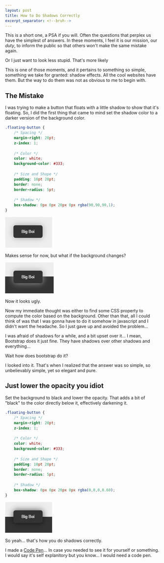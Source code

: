 ```yaml
---
layout: post
title: How to Do Shadows Correctly
excerpt_separator: <!--bruh-->
---
```


This is a short one, a PSA if you will. Often the questions that perplex us 
have the simplest of answers. In these moments, I feel it is our mission, our 
_duty_, to inform the public so that others won't make the same mistake again. 

Or I just want to look less stupid. That's more likely

This is one of those moments, and it pertains to something so simple, something 
we take for granted: shadow effects. All the cool websites have them. But the 
way to do them was not as obvious to me to begin with.

<!--bruh-->

The Mistake
------------------------------------------------------------------------------

I was trying to make a button that floats with a little shadow to show that 
it's floating. So, I did the first thing that came to mind set the shadow color 
to a darker version of the background color.

```css
.floating-button {
    /* Spacing */
    margin-right: 20pt;
    z-index: 1;
    
    /* Color */
    color: white;
    background-color: #333;
    
    /* Size and Shape */
    padding: 10pt 20pt;
    border: none;
    border-radius: 5pt;

    /* Shadow */
    box-shadow: 0px 0px 20px 0px rgba(90,90,90,1);
}
```

![Virgin Color Shadow](/assets/images/how-to-do-shadows-correctly/virgin-color-shadow.png)

Makes sense for now, but what if the background changes?

![Virgin Color Shadow Ugly](/assets/images/how-to-do-shadows-correctly/virgin-color-shadow-ugly.png)

Now it looks ugly.

Now my immediate thought was either to find some CSS property to compute the
color based on the background. Other than that, all I could think of was that I 
was gonna have to do it somehow in javascript and I didn't want the headache. 
So I just gave up and avoided the problem...

I was afraid of shadows for a while, and a bit upset over it... I mean, Bootstrap
does it just fine. They have shadows over other shadows and everything...

Wait how does bootstrap do it?

I looked into it. That's when I realized that the answer was so simple, so
unbelievably simple, yet so elegant and pure.

Just lower the opacity you idiot
------------------------------------------------------------------------------

Set the background to black and lower the opacity. That adds a bit of "black" 
to the color directly below it, effectively darkening it.

```css
.floating-button {
    /* Spacing */
    margin-right: 20pt;
    z-index: 1;
    
    /* Color */
    color: white;
    background-color: #333;
    
    /* Size and Shape */
    padding: 10pt 20pt;
    border: none;
    border-radius: 5pt;

    /* Shadow */
    box-shadow: 0px 0px 20px 0px rgba(0,0,0,0.60);
}
```

![Alpha Chad Opacity Shadow](/assets/images/how-to-do-shadows-correctly/alpha-chad-opacity-shadow.png)

So yeah... that's how you do shadows correctly.

I made a [Code Pen](https://codepen.io/andydevs/pen/gOMgYeX?editors=1100)... In 
case you needed to see it for yourself or something. I would say it's self 
explanitory but you know... I would need a code pen.